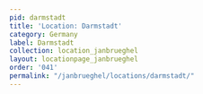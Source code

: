 ```yaml
---
pid: darmstadt
title: 'Location: Darmstadt'
category: Germany
label: Darmstadt
collection: location_janbrueghel
layout: locationpage_janbrueghel
order: '041'
permalink: "/janbrueghel/locations/darmstadt/"
---
```

